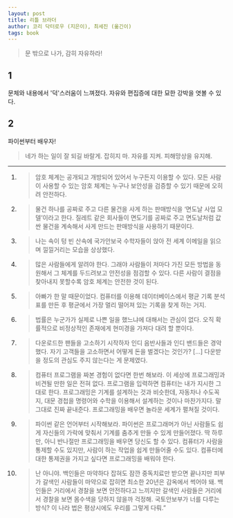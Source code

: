 ```yaml
---
layout: post
title: 리틀 브라더
author: 코리 닥터로우 (지은이), 최세진 (옮긴이)
tags: book
---
```


>  문 밖으로 나가, 감히 자유하라! 

## 1
문체와 내용에서 '덕'스러움이 느껴졌다. 자유와 편집증에 대한 묘한 강박을 엿볼 수 있다.

## 2
파이썬부터 배우자!

> 네가 하는 일이 잘 되길 바랄게. 잡히지 마. 자유를 지켜. 피해망상을 유지해. 

----

1. > 암호 체계는 공개되고 개방되어 있어서 누구든지 이용할 수 있다. 모든 사람이 사용할 수 있는 암호 체계는 누구나 보안성을 검증할 수 있기 때문에 오히려 안전하다. 

2. > 물건 하나를 공짜로 주고 다른 물건을 사게 하는 판매방식을 ‘면도날 사업 모델’이라고 한다. 질레트 같은 회사들이 면도기를 공짜로 주고 면도날처럼 값싼 물건을 계속해서 사게 만드는 판매방식을 사용하기 때문이다. 

3. > 나는 속이 텅 빈 산속에 국가안보국 수학자들이 앉아 전 세계 이메일을 읽으며 낄낄거리는 모습을 상상했다. 

4. > 많은 사람들에게 알려야 한다. 그래야 사람들이 저마다 가진 모든 방법을 동원해서 그 체계를 두드려보고 안전성을 점검할 수 있다. 다른 사람이 결점을 찾아내지 못할수록 암호 체계는 안전한 것이 된다. 

5. > 아빠가 한 말 때문이었다. 컴퓨터를 이용해 데이터베이스에서 평균 기록 분석표를 만든 후 평균에서 가장 멀리 떨어져 있는 기록을 찾게 하는 거지. 

6. > 법률은 누군가가 실제로 나쁜 일을 했느냐에 대해서는 관심이 없다. 오직 확률적으로 비정상적인 존재에게 현미경을 가져다 대려 할 뿐이다. 

7. > 다운로드한 팬들을 고소하기 시작하자 인디 음반사들과 인디 밴드들은 경악했다. 자기 고객들을 고소하면서 어떻게 돈을 벌겠다는 것인가? [...]  다운받을 정도의 관심도 주지 않는다는 게 문제였다. 

8. > 컴퓨터 프로그램을 짜본 경험이 없다면 한번 해보라. 이 세상에 프로그래밍과 비견될 만한 일은 전혀 없다. 프로그램을 입력하면 컴퓨터는 내가 지시한 그대로 한다. 프로그래밍은 기계를 설계하는 것과 비슷한데, 자동차나 수도꼭지, 대문 경첩을 명령어와 수학을 이용해서 설계하는 것이나 마찬가지다. 말 그대로 진짜 끝내준다. 프로그래밍을 배우면 놀라운 세계가 펼쳐질 것이다. 

9. > 파이썬 같은 언어부터 시작해보라. 파이썬은 프로그래머가 아닌 사람들도 쉽게 자신들의 가락에 맞춰서 기계를 춤추게 만들 수 있게 만들어졌다. 딱 하루만, 아니 반나절만 프로그래밍을 배우면 당신도 할 수 있다. 컴퓨터가 사람을 통제할 수도 있지만, 사람이 하는 작업을 쉽게 만들어줄 수도 있다. 컴퓨터에 대한 통제권을 가지고 싶다면 프로그래밍을 배워야 한다. 

10. > 난 아니야. 백인들은 마약하다 잡혀도 잠깐 중독치료만 받으면 끝나지만 피부가 갈색인 사람들이 마약으로 잡히면 최소한 20년은 감옥에서 썩어야 돼. 백인들은 거리에서 경찰을 보면 안전하다고 느끼지만 갈색인 사람들은 거리에서 경찰을 보면 몸수색을 당하지 않을까 걱정해. 국토안보부가 너를 다루는 방식? 이 나라 법은 평상시에도 우리를 그렇게 다뤄.” 
